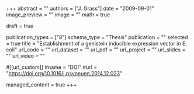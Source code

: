 +++
abstract = ""
authors = ["J. Grass"]
date = "2009-09-01"
image_preview = ""
image = ""
math = true

draft = true

publication_types = ["8"]
schema_type = "Thesis"
publication = ""
selected = true
title = "Establishment of a genistein inducible expression vector in E. coli"
url_code = ""
url_dataset = ""
url_pdf = ""
url_project = ""
url_slides = ""
url_video = ""

#[[url_custom]]
#name = "DOI"
#url = "https://doi.org/10.1016/j.psyneuen.2014.12.023"

managed_content = true
+++
